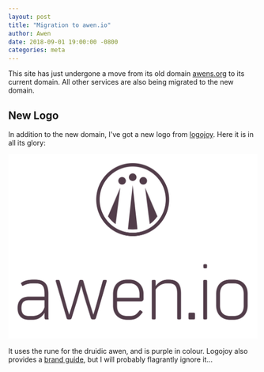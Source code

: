 ```yaml
---
layout: post
title: "Migration to awen.io"
author: Awen
date: 2018-09-01 19:00:00 -0800
categories: meta
---
```


This site has just undergone a move from its old domain [awens.org](http://awens.org) to its current domain. All other services are also being migrated to the new domain.

## New Logo

In addition to the new domain, I've got a new logo from [logojoy](https://logojoy.com). Here it is in all its glory:

![new logo](/resources/awen.io-logo/svg/color_logo_transparent.svg)

It uses the rune for the druidic awen, and is purple in colour. Logojoy also provides a [brand guide](https://logojoy.com/b/awen), but I will probably flagrantly ignore it...